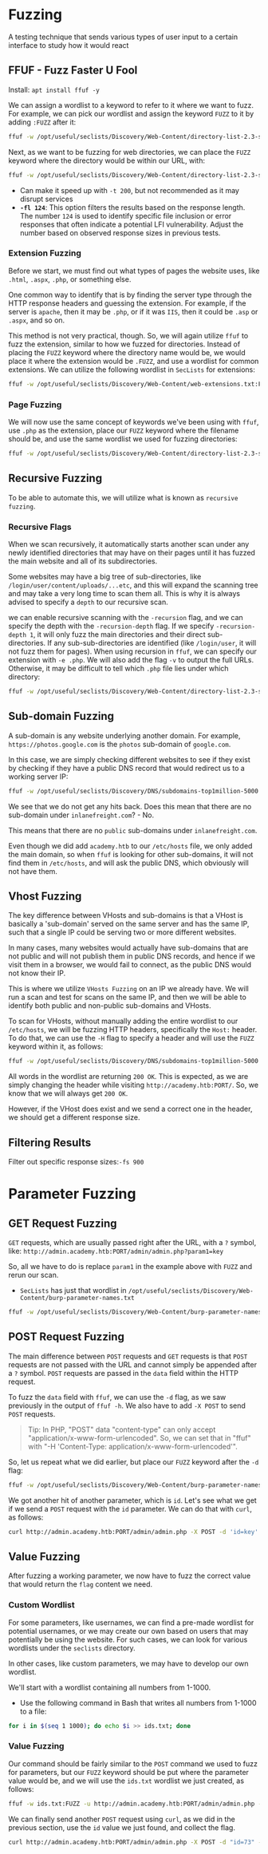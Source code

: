 # Fuzzing
A testing technique that sends various types of user input to a certain interface to study how it would react
## FFUF - Fuzz Faster U Fool
Install: `apt install ffuf -y`

We can assign a wordlist to a keyword to refer to it where we want to fuzz. For example, we can pick our wordlist and assign the keyword `FUZZ` to it by adding `:FUZZ` after it:
```bash
ffuf -w /opt/useful/seclists/Discovery/Web-Content/directory-list-2.3-small.txt:FUZZ
```

Next, as we want to be fuzzing for web directories, we can place the `FUZZ` keyword where the directory would be within our URL, with:
```bash
ffuf -w /opt/useful/seclists/Discovery/Web-Content/directory-list-2.3-small.txt:FUZZ -u http://SERVER_IP:PORT/FUZZ
```
- Can make it speed up with `-t 200`, but not recommended as it may disrupt services
- **`-fl 124`**: This option filters the results based on the response length. The number `124` is used to identify specific file inclusion or error responses that often indicate a potential LFI vulnerability. Adjust the number based on observed response sizes in previous tests.
### Extension Fuzzing
Before we start, we must find out what types of pages the website uses, like `.html`, `.aspx`, `.php`, or something else.

One common way to identify that is by finding the server type through the HTTP response headers and guessing the extension. For example, if the server is `apache`, then it may be `.php`, or if it was `IIS`, then it could be `.asp` or `.aspx`, and so on.

This method is not very practical, though. So, we will again utilize `ffuf` to fuzz the extension, similar to how we fuzzed for directories. Instead of placing the `FUZZ` keyword where the directory name would be, we would place it where the extension would be `.FUZZ`, and use a wordlist for common extensions. We can utilize the following wordlist in `SecLists` for extensions:
```bash
ffuf -w /opt/useful/seclists/Discovery/Web-Content/web-extensions.txt:FUZZ -u http://SERVER_IP:PORT/blog/indexFUZZ
```
### Page Fuzzing
We will now use the same concept of keywords we've been using with `ffuf`, use `.php` as the extension, place our `FUZZ` keyword where the filename should be, and use the same wordlist we used for fuzzing directories:
```bash
ffuf -w /opt/useful/seclists/Discovery/Web-Content/directory-list-2.3-small.txt:FUZZ -u http://SERVER_IP:PORT/blog/FUZZ.php
```
## Recursive Fuzzing
To be able to automate this, we will utilize what is known as `recursive fuzzing`.
### Recursive Flags
When we scan recursively, it automatically starts another scan under any newly identified directories that may have on their pages until it has fuzzed the main website and all of its subdirectories.

Some websites may have a big tree of sub-directories, like `/login/user/content/uploads/...etc`, and this will expand the scanning tree and may take a very long time to scan them all. This is why it is always advised to specify a `depth` to our recursive scan.

we can enable recursive scanning with the `-recursion` flag, and we can specify the depth with the `-recursion-depth` flag. If we specify `-recursion-depth 1`, it will only fuzz the main directories and their direct sub-directories. If any sub-sub-directories are identified (like `/login/user`, it will not fuzz them for pages). When using recursion in `ffuf`, we can specify our extension with `-e .php`. We will also add the flag `-v` to output the full URLs. Otherwise, it may be difficult to tell which `.php` file lies under which directory:
```bash
ffuf -w /opt/useful/seclists/Discovery/Web-Content/directory-list-2.3-small.txt:FUZZ -u http://SERVER_IP:PORT/FUZZ -recursion -recursion-depth 1 -e .ext1,.ext2,.ext3 -v
```
## Sub-domain Fuzzing
A sub-domain is any website underlying another domain. For example, `https://photos.google.com` is the `photos` sub-domain of `google.com`.

In this case, we are simply checking different websites to see if they exist by checking if they have a public DNS record that would redirect us to a working server IP:
```bash
ffuf -w /opt/useful/seclists/Discovery/DNS/subdomains-top1million-5000.txt:FUZZ -u https://FUZZ.inlanefreight.com/
```

We see that we do not get any hits back. Does this mean that there are no sub-domain under `inlanefreight.com`? - No.

This means that there are no `public` sub-domains under `inlanefreight.com`.

Even though we did add `academy.htb` to our `/etc/hosts` file, we only added the main domain, so when `ffuf` is looking for other sub-domains, it will not find them in `/etc/hosts`, and will ask the public DNS, which obviously will not have them.
## Vhost Fuzzing
The key difference between VHosts and sub-domains is that a VHost is basically a 'sub-domain' served on the same server and has the same IP, such that a single IP could be serving two or more different websites.

In many cases, many websites would actually have sub-domains that are not public and will not publish them in public DNS records, and hence if we visit them in a browser, we would fail to connect, as the public DNS would not know their IP.

This is where we utilize `VHosts Fuzzing` on an IP we already have. We will run a scan and test for scans on the same IP, and then we will be able to identify both public and non-public sub-domains and VHosts.

To scan for VHosts, without manually adding the entire wordlist to our `/etc/hosts`, we will be fuzzing HTTP headers, specifically the `Host:` header. To do that, we can use the `-H` flag to specify a header and will use the `FUZZ` keyword within it, as follows:
```bash
ffuf -w /opt/useful/seclists/Discovery/DNS/subdomains-top1million-5000.txt:FUZZ -u http://academy.htb:PORT/ -H 'Host: FUZZ.inlanefreight.htb'
```

All words in the wordlist are returning `200 OK`. This is expected, as we are simply changing the header while visiting `http://academy.htb:PORT/`. So, we know that we will always get `200 OK`. 

However, if the VHost does exist and we send a correct one in the header, we should get a different response size.
## Filtering Results
Filter out specific response sizes:`-fs 900`
# Parameter Fuzzing
## GET Request Fuzzing
`GET` requests, which are usually passed right after the URL, with a `?` symbol, like:
`http://admin.academy.htb:PORT/admin/admin.php?param1=key`

So, all we have to do is replace `param1` in the example above with `FUZZ` and rerun our scan.
- `SecLists` has just that wordlist in `/opt/useful/seclists/Discovery/Web-Content/burp-parameter-names.txt`
```bash
ffuf -w /opt/useful/seclists/Discovery/Web-Content/burp-parameter-names.txt:FUZZ -u http://admin.academy.htb:PORT/admin/admin.php?FUZZ=key -fs xxx
```
## POST Request Fuzzing
The main difference between `POST` requests and `GET` requests is that `POST` requests are not passed with the URL and cannot simply be appended after a `?` symbol. `POST` requests are passed in the `data` field within the HTTP request.

To fuzz the `data` field with `ffuf`, we can use the `-d` flag, as we saw previously in the output of `ffuf -h`. We also have to add `-X POST` to send `POST` requests.

> Tip: In PHP, "POST" data "content-type" can only accept "application/x-www-form-urlencoded". So, we can set that in "ffuf" with "-H 'Content-Type: application/x-www-form-urlencoded'".

So, let us repeat what we did earlier, but place our `FUZZ` keyword after the `-d` flag:
```bash
ffuf -w /opt/useful/seclists/Discovery/Web-Content/burp-parameter-names.txt:FUZZ -u http://admin.academy.htb:PORT/admin/admin.php -X POST -d 'FUZZ=key' -H 'Content-Type: application/x-www-form-urlencoded' -fs xxx
```

We got another hit of another parameter, which is `id`. Let's see what we get if we send a `POST` request with the `id` parameter. We can do that with `curl`, as follows:
```bash
curl http://admin.academy.htb:PORT/admin/admin.php -X POST -d 'id=key' -H 'Content-Type: application/x-www-form-urlencoded'
```
## Value Fuzzing
After fuzzing a working parameter, we now have to fuzz the correct value that would return the `flag` content we need.
### Custom Wordlist
For some parameters, like usernames, we can find a pre-made wordlist for potential usernames, or we may create our own based on users that may potentially be using the website. For such cases, we can look for various wordlists under the `seclists` directory.

In other cases, like custom parameters, we may have to develop our own wordlist.

We'll start with a wordlist containing all numbers from 1-1000.
- Use the following command in Bash that writes all numbers from 1-1000 to a file:
```bash
for i in $(seq 1 1000); do echo $i >> ids.txt; done
```
### Value Fuzzing
Our command should be fairly similar to the `POST` command we used to fuzz for parameters, but our `FUZZ` keyword should be put where the parameter value would be, and we will use the `ids.txt` wordlist we just created, as follows:
```bash
ffuf -w ids.txt:FUZZ -u http://admin.academy.htb:PORT/admin/admin.php -X POST -d 'id=FUZZ' -H 'Content-Type: application/x-www-form-urlencoded' -fs xxx
```

We can finally send another `POST` request using `curl`, as we did in the previous section, use the `id` value we just found, and collect the flag.
```bash
curl http://admin.academy.htb:PORT/admin/admin.php -X POST -d "id=73" -H "Content-Type: application/x-www-form-urlencoded"
```
